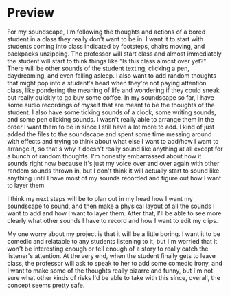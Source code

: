 # Preview

For my soundscape, I'm following the thoughts and actions of a bored student in a class they really don't want to be in. I want it to start with students coming into class indicated by footsteps, chairs moving, and backpacks unzipping. The professor will start class and almost immediately the student will start to think things like "Is this class almost over yet?" There will be other sounds of the student texting, clicking a pen, daydreaming, and even falling asleep. I also want to add random thoughts that might pop into a student's head when they're not paying attention class, like pondering the meaning of life and wondering if they could sneak out really quickly to go buy some coffee. In my soundscape so far, I have some audio recordings of myself that are meant to be the thoughts of the student. I also have some ticking sounds of a clock, some writing sounds, and some pen clicking sounds. I wasn't really able to arrange them in the order I want them to be in since I still have a lot more to add. I kind of just added the files to the soundscape and spent some time messing around with effects and trying to think about what else I want to add/how I want to arrange it, so that's why it doesn't really sound like anything at all except for a bunch of random thoughts. I'm honestly embarrassed about how it sounds right now because it's just my voice over and over again with other random sounds thrown in, but I don't think it will actually start to sound like anything until I have most of my sounds recorded and figure out how I want to layer them.

I think my next steps will be to plan out in my head how I want my soundscape to sound, and then make a physical layout of all the sounds I want to add and how I want to layer them. After that, I'll be able to see more clearly what other sounds I have to record and how I want to edit my clips.

My one worry about my project is that it will be a little boring. I want it to be comedic and relatable to any students listening to it, but I'm worried that it won't be interesting enough or tell enough of a story to really catch the listener's attention. At the very end, when the student finally gets to leave class, the professor will ask to speak to her to add some comedic irony, and I want to make some of the thoughts really bizarre and funny, but I'm not sure what other kinds of risks I'd be able to take with this since, overall, the concept seems pretty safe.
